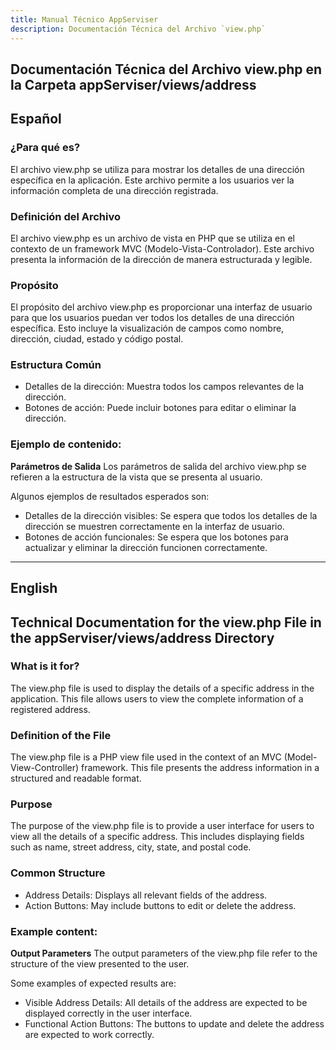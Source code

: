 ```yaml
---
title: Manual Técnico AppServiser
description: Documentación Técnica del Archivo `view.php`
---
```


## Documentación Técnica del Archivo view.php en la Carpeta appServiser/views/address

## Español

### ¿Para qué es?
El archivo view.php se utiliza para mostrar los detalles de una dirección específica en la aplicación. Este archivo permite a los usuarios ver la información completa de una dirección registrada.

### Definición del Archivo
El archivo view.php es un archivo de vista en PHP que se utiliza en el contexto de un framework MVC (Modelo-Vista-Controlador). Este archivo presenta la información de la dirección de manera estructurada y legible.

### Propósito
El propósito del archivo view.php es proporcionar una interfaz de usuario para que los usuarios puedan ver todos los detalles de una dirección específica. Esto incluye la visualización de campos como nombre, dirección, ciudad, estado y código postal.

### Estructura Común
- Detalles de la dirección: Muestra todos los campos relevantes de la dirección.
- Botones de acción: Puede incluir botones para editar o eliminar la dirección.

### Ejemplo de contenido:
**Parámetros de Salida**
Los parámetros de salida del archivo view.php se refieren a la estructura de la vista que se presenta al usuario. 

Algunos ejemplos de resultados esperados son:
- Detalles de la dirección visibles: Se espera que todos los detalles de la dirección se muestren correctamente en la interfaz de usuario.
- Botones de acción funcionales: Se espera que los botones para actualizar y eliminar la dirección funcionen correctamente.

---

## English
## Technical Documentation for the view.php File in the appServiser/views/address Directory

### What is it for?
The view.php file is used to display the details of a specific address in the application. This file allows users to view the complete information of a registered address.

### Definition of the File
The view.php file is a PHP view file used in the context of an MVC (Model-View-Controller) framework. This file presents the address information in a structured and readable format.

### Purpose
The purpose of the view.php file is to provide a user interface for users to view all the details of a specific address. This includes displaying fields such as name, street address, city, state, and postal code.

### Common Structure
- Address Details: Displays all relevant fields of the address.
- Action Buttons: May include buttons to edit or delete the address.

### Example content:
**Output Parameters**
The output parameters of the view.php file refer to the structure of the view presented to the user. 

Some examples of expected results are:
- Visible Address Details: All details of the address are expected to be displayed correctly in the user interface.
- Functional Action Buttons: The buttons to update and delete the address are expected to work correctly.

